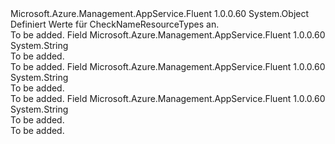 <Type Name="CheckNameResourceTypes" FullName="Microsoft.Azure.Management.AppService.Fluent.Models.CheckNameResourceTypes">
  <TypeSignature Language="C#" Value="public static class CheckNameResourceTypes" />
  <TypeSignature Language="ILAsm" Value=".class public auto ansi abstract sealed beforefieldinit CheckNameResourceTypes extends System.Object" />
  <TypeSignature Language="DocId" Value="T:Microsoft.Azure.Management.AppService.Fluent.Models.CheckNameResourceTypes" />
  <TypeSignature Language="VB.NET" Value="Public Class CheckNameResourceTypes" />
  <TypeSignature Language="F#" Value="type CheckNameResourceTypes = class" />
  <AssemblyInfo>
    <AssemblyName>Microsoft.Azure.Management.AppService.Fluent</AssemblyName>
    <AssemblyVersion>1.0.0.60</AssemblyVersion>
  </AssemblyInfo>
  <Base>
    <BaseTypeName>System.Object</BaseTypeName>
  </Base>
  <Interfaces />
  <Docs>
    <summary>
            Definiert Werte für CheckNameResourceTypes an.
            </summary>
    <remarks>To be added.</remarks>
  </Docs>
  <Members>
    <Member MemberName="HostingEnvironment">
      <MemberSignature Language="C#" Value="public const string HostingEnvironment;" />
      <MemberSignature Language="ILAsm" Value=".field public static literal string HostingEnvironment" />
      <MemberSignature Language="DocId" Value="F:Microsoft.Azure.Management.AppService.Fluent.Models.CheckNameResourceTypes.HostingEnvironment" />
      <MemberSignature Language="VB.NET" Value="Public Const HostingEnvironment As String " />
      <MemberSignature Language="F#" Value="val mutable HostingEnvironment : string" Usage="Microsoft.Azure.Management.AppService.Fluent.Models.CheckNameResourceTypes.HostingEnvironment" />
      <MemberType>Field</MemberType>
      <AssemblyInfo>
        <AssemblyName>Microsoft.Azure.Management.AppService.Fluent</AssemblyName>
        <AssemblyVersion>1.0.0.60</AssemblyVersion>
      </AssemblyInfo>
      <ReturnValue>
        <ReturnType>System.String</ReturnType>
      </ReturnValue>
      <Docs>
        <summary>To be added.</summary>
        <remarks>To be added.</remarks>
      </Docs>
    </Member>
    <Member MemberName="Site">
      <MemberSignature Language="C#" Value="public const string Site;" />
      <MemberSignature Language="ILAsm" Value=".field public static literal string Site" />
      <MemberSignature Language="DocId" Value="F:Microsoft.Azure.Management.AppService.Fluent.Models.CheckNameResourceTypes.Site" />
      <MemberSignature Language="VB.NET" Value="Public Const Site As String " />
      <MemberSignature Language="F#" Value="val mutable Site : string" Usage="Microsoft.Azure.Management.AppService.Fluent.Models.CheckNameResourceTypes.Site" />
      <MemberType>Field</MemberType>
      <AssemblyInfo>
        <AssemblyName>Microsoft.Azure.Management.AppService.Fluent</AssemblyName>
        <AssemblyVersion>1.0.0.60</AssemblyVersion>
      </AssemblyInfo>
      <ReturnValue>
        <ReturnType>System.String</ReturnType>
      </ReturnValue>
      <Docs>
        <summary>To be added.</summary>
        <remarks>To be added.</remarks>
      </Docs>
    </Member>
    <Member MemberName="Slot">
      <MemberSignature Language="C#" Value="public const string Slot;" />
      <MemberSignature Language="ILAsm" Value=".field public static literal string Slot" />
      <MemberSignature Language="DocId" Value="F:Microsoft.Azure.Management.AppService.Fluent.Models.CheckNameResourceTypes.Slot" />
      <MemberSignature Language="VB.NET" Value="Public Const Slot As String " />
      <MemberSignature Language="F#" Value="val mutable Slot : string" Usage="Microsoft.Azure.Management.AppService.Fluent.Models.CheckNameResourceTypes.Slot" />
      <MemberType>Field</MemberType>
      <AssemblyInfo>
        <AssemblyName>Microsoft.Azure.Management.AppService.Fluent</AssemblyName>
        <AssemblyVersion>1.0.0.60</AssemblyVersion>
      </AssemblyInfo>
      <ReturnValue>
        <ReturnType>System.String</ReturnType>
      </ReturnValue>
      <Docs>
        <summary>To be added.</summary>
        <remarks>To be added.</remarks>
      </Docs>
    </Member>
  </Members>
</Type>